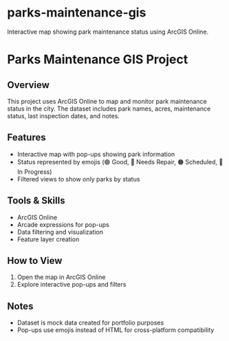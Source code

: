# parks-maintenance-gis
Interactive map showing park maintenance status using ArcGIS Online.
# Parks Maintenance GIS Project

## Overview
This project uses ArcGIS Online to map and monitor park maintenance status in the city. The dataset includes park names, acres, maintenance status, last inspection dates, and notes.

## Features
- Interactive map with pop-ups showing park information
- Status represented by emojis (🟢 Good, 🔴 Needs Repair, 🟠 Scheduled, 🔵 In Progress)
- Filtered views to show only parks by status


## Tools & Skills
- ArcGIS Online 
- Arcade expressions for pop-ups
- Data filtering and visualization
- Feature layer creation

## How to View
1. Open the map in ArcGIS Online 
2. Explore interactive pop-ups and filters  

## Notes
- Dataset is mock data created for portfolio purposes
- Pop-ups use emojis instead of HTML for cross-platform compatibility
